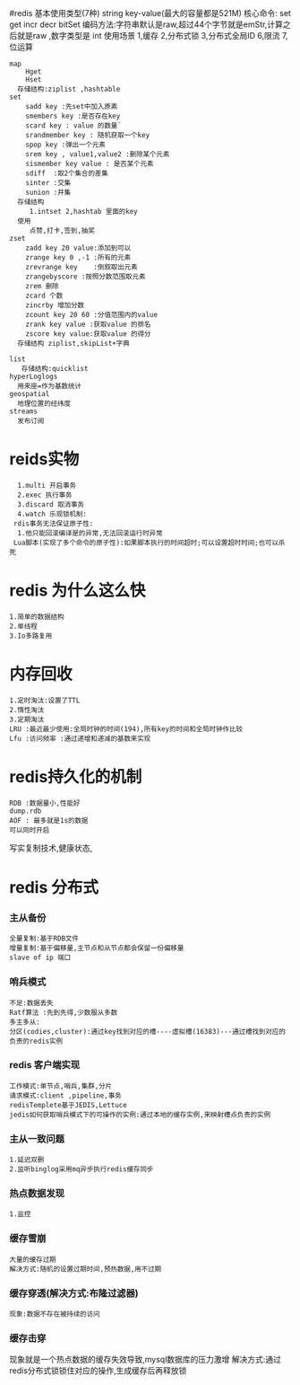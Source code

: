 #redis
    基本使用类型(7种)
    string key-value(最大的容量都是521M)
      核心命令:
        set
        get
        incr
        decr
        bitSet
      编码方法:字符串默认是raw,超过44个字节就是emStr,计算之后就是raw ,数字类型是 int
      使用场景
        1,缓存
        2,分布式锁
        3,分布式全局ID
        6,限流
        7,位运算
    
    map
        Hget
        Hset
      存储结构:ziplist ,hashtable
    set
        sadd key :先set中加入原素
        smembers key :是否存在key
        scard key : value 的数量`
        srandmember key : 随机获取一个key
        spop key :弹出一个元素
        srem key , value1,value2 :删除某个元素
        sismember key value : 是否某个元素
        sdiff  :取2个集合的差集    
        sinter :交集
        sunion :并集
      存储结构
         1.intset 2,hashtab 里面的key
      使用
         点赞,打卡,签到,抽奖
    zset
        zadd key 20 value:添加到可以
        zrange key 0 ,-1 :所有的元素
        zrevrange key    :倒叙取出元素
        zrangebyscore :按照分数范围取元素
        zrem 删除
        zcard 个数
        zincrby 增加分数
        zcount key 20 60 :分值范围内的value
        zrank key value :获取value 的排名
        zscore key value:获取value 的得分
      存储结构 ziplist,skipList+字典
    
    list
       存储结构:quicklist
    hyperLoglogs
      用来座=作为基数统计
    geospatial 
      地理位置的经纬度
    streams 
      发布订阅
# reids实物
      1.multi 开启事务
      2.exec 执行事务
      3.discard 取消事务
      4.watch 乐观锁机制:
     rdis事务无法保证原子性:
      1.他只能回滚编译是的异常,无法回滚运行时异常
     Lua脚本(实现了多个命令的原子性):如果脚本执行的时间超时;可以设置超时时间;也可以杀死
 # redis 为什么这么快
    1.简单的数据结构
    2.单线程
    3.Io多路复用
# 内存回收
    1.定时淘汰:设置了TTL
    2.惰性淘汰
    3.定期淘汰
    LRU :最近最少使用:全局时钟的时间(194),所有key的时间和全局时钟作比较
    Lfu :访问频率 :通过递增和递减的基数来实现
# redis持久化的机制
    RDB :数据量小,性能好 
    dump.rdb
    AOF : 最多就是1s的数据
    可以同时开启
   写实复制技术,健康状态,
# redis 分布式
### 主从备份
    全量复制:基于RDB文件
    增量复制:基于偏移量,主节点和从节点都会保留一份偏移量
    slave of ip 端口 
### 哨兵模式
    不足:数据丢失
    Ratf算法 :先到先得,少数服从多数
    多主多从:
    分区(codies,cluster):通过key找到对应的槽----虚拟槽(16383)---通过槽找到对应的负责的redis实例
### redis 客户端实现
    工作模式:单节点,哨兵,集群,分片 
    请求模式:client ,pipeline,事务
    redisTemplete基于JEDIS,Lettuce
    jedis如何获取哨兵模式下的可操作的实例:通过本地的缓存实例,来映射槽点负责的实例
### 主从一致问题
    1.延迟双删
    2.监听binglog采用mq异步执行redis缓存同步
### 热点数据发现
    1.监控
### 缓存雪崩
    大量的缓存过期
    解决方式:随机的设置过期时间,预热数据,用不过期
### 缓存穿透(解决方式:布隆过滤器)
    现象:数据不存在被持续的访问
### 缓存击穿
   现象就是一个热点数据的缓存失效导致,mysql数据库的压力激增
   解决方式:通过redis分布式锁锁住对应的操作,生成缓存后再释放锁

